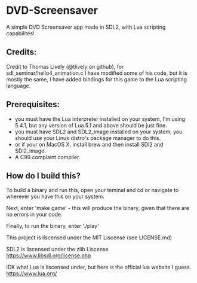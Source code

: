 # DVD-Screensaver
A simple DVD Screensaver app made in SDL2, with Lua scripting capabilites!

## Credits:
Credit to Thomas Lively (@tlively on github), for sdl_seminar/hello4_animation.c
I have modified some of his code, but it is mostly the same, I have added bindings
for this game to the Lua scripting language.

## Prerequisites:
- you must have the Lua interpreter installed on your system, I'm using 5.4.1, but any version of Lua 5.1 and above should be just fine.
- you must have SDL2 and SDL2_image installed on your system, you should use your Linux distro's package manager to do this.
- or if your on MacOS X, install brew and then install SDl2 and SDl2_image.
- A C99 complaint compiler.

## How do I build this?
To build a binary and run this, open your teminal and cd or navigate to wherever you have this on your system.

Next, enter 'make game' - this will produce the binary, given that there are no errors in your code.

Finally, to run the binary, enter './play'

This project is liscensed under the MIT Liscense (see LICENSE.md)

SDL2 is liscensed under the zlib Liscense
https://www.libsdl.org/license.php

IDK what Lua is liscensed under, but here is the official lua website I guess.
https://www.lua.org/